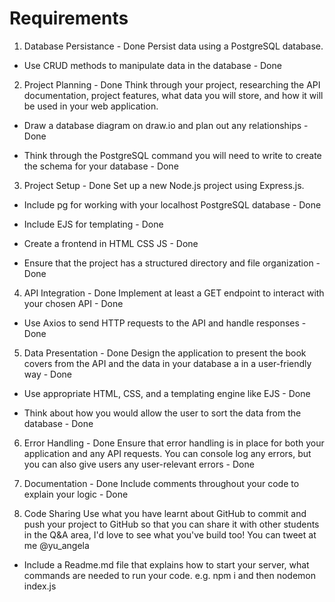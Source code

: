 # Requirements

1. Database Persistance - Done
   Persist data using a PostgreSQL database.

- Use CRUD methods to manipulate data in the database - Done

2. Project Planning - Done
   Think through your project, researching the API documentation, project features, what data you will store, and how it will be used in your web application.

- Draw a database diagram on draw.io and plan out any relationships - Done

- Think through the PostgreSQL command you will need to write to create the schema for your database - Done

3. Project Setup - Done
   Set up a new Node.js project using Express.js.

- Include pg for working with your localhost PostgreSQL database - Done

- Include EJS for templating - Done

- Create a frontend in HTML CSS JS - Done

- Ensure that the project has a structured directory and file organization - Done

4. API Integration - Done
   Implement at least a GET endpoint to interact with your chosen API - Done

- Use Axios to send HTTP requests to the API and handle responses - Done

5. Data Presentation - Done
   Design the application to present the book covers from the API and the data in your database a in a user-friendly way - Done

- Use appropriate HTML, CSS, and a templating engine like EJS - Done

- Think about how you would allow the user to sort the data from the database - Done

6. Error Handling - Done
   Ensure that error handling is in place for both your application and any API requests. You can console log any errors, but you can also give users any user-relevant errors - Done

7. Documentation - Done
   Include comments throughout your code to explain your logic - Done

8. Code Sharing
   Use what you have learnt about GitHub to commit and push your project to GitHub so that you can share it with other students in the Q&A area, I'd love to see what you've build too! You can tweet at me @yu_angela

- Include a Readme.md file that explains how to start your server, what commands are needed to run your code. e.g. npm i and then nodemon index.js
